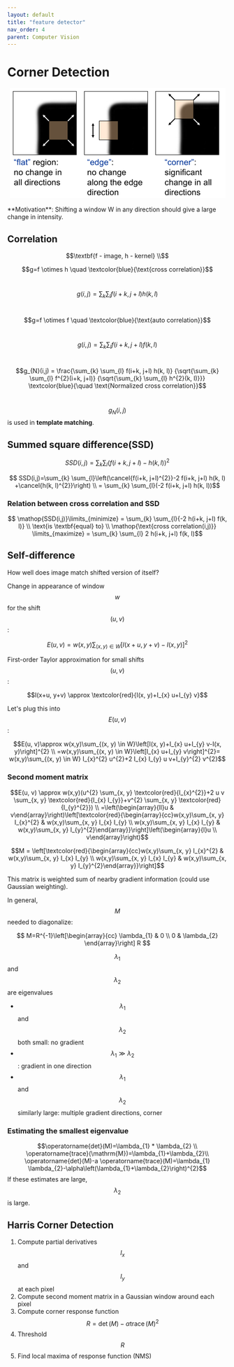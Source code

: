 ```yaml
---
layout: default
title: "feature detector"
nav_order: 4
parent: Computer Vision
---
```

<head>
<meta charset="UTF-8">
  <title>Katex</title>
  <link rel="stylesheet" href="https://cdn.jsdelivr.net/npm/katex@0.11.1/dist/katex.min.css" integrity="sha384-zB1R0rpPzHqg7Kpt0Aljp8JPLqbXI3bhnPWROx27a9N0Ll6ZP/+DiW/UqRcLbRjq" crossorigin="anonymous">
  <script defer src="https://cdn.jsdelivr.net/npm/katex@0.11.1/dist/katex.min.js" integrity="sha384-y23I5Q6l+B6vatafAwxRu/0oK/79VlbSz7Q9aiSZUvyWYIYsd+qj+o24G5ZU2zJz" crossorigin="anonymous"></script>
  <script defer src="https://cdn.jsdelivr.net/npm/katex@0.11.1/dist/contrib/auto-render.min.js" integrity="sha384-kWPLUVMOks5AQFrykwIup5lo0m3iMkkHrD0uJ4H5cjeGihAutqP0yW0J6dpFiVkI" crossorigin="anonymous" onload="renderMathInElement(document.body);"></script>
</head>

# Corner Detection
<p align='center'>
<img src='/assets/image/corner/motivation.png'>
</p>
**Motivation**:  Shifting a window W in any direction should give a large change in intensity.

## Correlation
$$\textbf{f - image, h - kernel} \\$$

$$g=f \otimes h  \quad \textcolor{blue}{\text{cross correlation}}$$<br>

$$g(i, j)=\sum_{k} \sum_{l} f(i+k, j+l) h(k, l)$$<br>

$$g=f \otimes f \quad \textcolor{blue}{\text{auto correlation}}$$<br>

$$g(i, j)=\sum_{k} \sum_{l} f(i+k, j+l) f(k, l)$$<br>

$$g_{N}(i,j) = \frac{\sum_{k} \sum_{l} f(i+k, j+l) h(k, l)} 
{\sqrt{\sum_{k} \sum_{l} f^{2}(i+k, j+l)} {\sqrt{\sum_{k} \sum_{l} h^{2}(k, l)}}} 
\textcolor{blue}{\quad \text{Normalized cross correlation}}$$<br>

$$g_{N}(i,j)$$ is used in **template matching**.

## Summed square difference(SSD)

$$SSD(i,j)=\sum_{k} \sum_{l}(f(i+k, j+l)-h(k, l))^{2} $$ 

$$ SSD(i,j)=\sum_{k} \sum_{l}\left(\cancel{f(i+k, j+l)^{2}}-2 f(i+k, j+l) h(k, l)
        +\cancel{h(k, l)^{2}}\right) \\ 
        = \sum_{k} \sum_{l}(-2 f(i+k, j+l) h(k, l))$$

### Relation between cross correlation and SSD
$$ \mathop{SSD(i,j)}\limits_{minimize} = \sum_{k} \sum_{l}{-2 h(i+k, j+l) f(k, l)} \\
    \text{is \textbf{equal} to} \\
    \mathop{\text{cross correlation(i,j)}} \limits_{maximize} = \sum_{k} \sum_{l} 2 h(i+k, j+l) f(k, l)$$


## Self-difference 
How well does image match shifted version of itself?

Change in appearance of window $$w$$ for the shift $$(u, v)$$:

$$E(u, v)=w(x,y)\sum_{(x, y) \in W}[I(x+u, y+v)-I(x, y)]^{2}$$

First-order Taylor approximation for small shifts $$(u, v)$$ :

$$I(x+u, y+v) \approx \textcolor{red}{I(x, y)+I_{x} u+I_{y} v}$$

Let's plug this into $$E(u, v)$$:

$$E(u, v)\approx w(x,y)\sum_{(x, y) \in W}\left[I(x, y)+I_{x} u+I_{y} v-I(x, y)\right]^{2} \\
=w(x,y)\sum_{(x, y) \in W}\left[I_{x} u+I_{y} v\right]^{2}= w(x,y)\sum_{(x, y) \in W} I_{x}^{2} u^{2}+2 I_{x} I_{y} u v+I_{y}^{2} v^{2}$$

### Second moment matrix

$$E(u, v) \approx w(x,y)(u^{2} \sum_{x, y} \textcolor{red}{I_{x}^{2}}+2 u v \sum_{x, y} \textcolor{red}{I_{x} I_{y}}+v^{2} \sum_{x, y} \textcolor{red}{I_{y}^{2}}) \\
=\left(\begin{array}{ll}u & v\end{array}\right)\left[\textcolor{red}{\begin{array}{cc}w(x,y)\sum_{x, y} I_{x}^{2} & w(x,y)\sum_{x, y} I_{x} I_{y} \\ w(x,y)\sum_{x, y} I_{x} I_{y} & w(x,y)\sum_{x, y} I_{y}^{2}\end{array}}\right]\left(\begin{array}{l}u \\ v\end{array}\right)$$

$$M = \left[\textcolor{red}{\begin{array}{cc}w(x,y)\sum_{x, y} I_{x}^{2} & w(x,y)\sum_{x, y} I_{x} I_{y} \\ w(x,y)\sum_{x, y} I_{x} I_{y} & w(x,y)\sum_{x, y} I_{y}^{2}\end{array}}\right]$$

This matrix is weighted sum of nearby gradient information (could use Gaussian weighting). 

In general, $$M$$ needed to diagonalize:

$$
M=R^{-1}\left[\begin{array}{cc}
\lambda_{1} & 0 \\
0 & \lambda_{2}
\end{array}\right] R
$$

$$\lambda_{1}$$ and $$\lambda_{2}$$ are eigenvalues
- $$\lambda_{1}$$ and $$\lambda_{2}$$ both small: no gradient
- $$\lambda_{1} \gg \lambda_{2}$$ : gradient in one direction
- $$\lambda_{1}$$ and $$\lambda_{2}$$ similarly large: multiple gradient directions, corner
  
### Estimating the smallest eigenvalue
$$\operatorname{det}(M)=\lambda_{1} * \lambda_{2} \\
\operatorname{trace}(\mathrm{M})=\lambda_{1}+\lambda_{2}\\
\operatorname{det}(M)-a \operatorname{trace}(M)=\lambda_{1} \lambda_{2}-\alpha\left(\lambda_{1}+\lambda_{2}\right)^{2}$$ 
If these estimates are large, $$\lambda_{2}$$ is large.

## Harris Corner Detection
1. Compute partial derivatives $$I_{x}$$ and $$I_{y}$$ at each pixel
2. Compute second moment matrix in a Gaussian window around each pixel
3. Compute corner response function $$R=\operatorname{det}(M)-\alpha \operatorname{trace}(M)^{2}$$
4. Threshold $$R$$
5. Find local maxima of response function (NMS)


